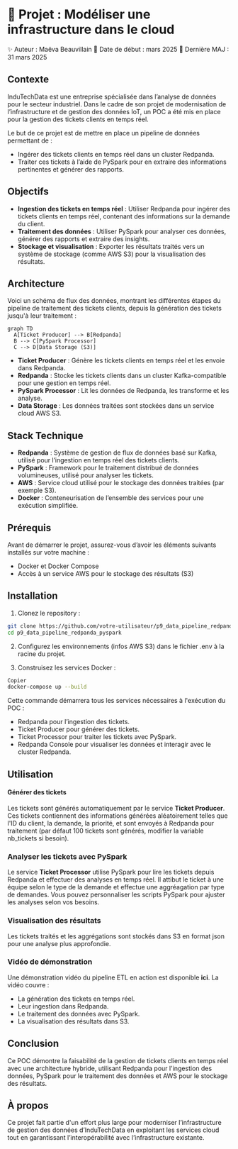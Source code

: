 # 🚀 Projet : Modéliser une infrastructure dans le cloud
✨ Auteur : Maëva Beauvillain
📅 Date de début : mars 2025
📅 Dernière MAJ : 31 mars 2025

## Contexte
InduTechData est une entreprise spécialisée dans l’analyse de données pour le secteur industriel. Dans le cadre de son projet de modernisation de l’infrastructure et de gestion des données IoT, un POC a été mis en place pour la gestion des tickets clients en temps réel.

Le but de ce projet est de mettre en place un pipeline de données permettant de :

- Ingérer des tickets clients en temps réel dans un cluster Redpanda.
- Traiter ces tickets à l’aide de PySpark pour en extraire des informations pertinentes et générer des rapports.

## Objectifs
- **Ingestion des tickets en temps réel** : Utiliser Redpanda pour ingérer des tickets clients en temps réel, contenant des informations sur la demande du client.
- **Traitement des données** : Utiliser PySpark pour analyser ces données, générer des rapports et extraire des insights.
- **Stockage et visualisation** : Exporter les résultats traités vers un système de stockage (comme AWS S3) pour la visualisation des résultats.

## Architecture
Voici un schéma de flux des données, montrant les différentes étapes du pipeline de traitement des tickets clients, depuis la génération des tickets jusqu'à leur traitement :

```` mermaid
graph TD
  A[Ticket Producer] --> B[Redpanda]
  B --> C[PySpark Processor]
  C --> D[Data Storage (S3)]
````

- **Ticket Producer** : Génère les tickets clients en temps réel et les envoie dans Redpanda.
- **Redpanda** : Stocke les tickets clients dans un cluster Kafka-compatible pour une gestion en temps réel.
- **PySpark Processor** : Lit les données de Redpanda, les transforme et les analyse.
- **Data Storage** : Les données traitées sont stockées dans un service cloud AWS S3.

## Stack Technique
- **Redpanda** : Système de gestion de flux de données basé sur Kafka, utilisé pour l’ingestion en temps réel des tickets clients.
- **PySpark** : Framework pour le traitement distribué de données volumineuses, utilisé pour analyser les tickets.
- **AWS** : Service cloud utilisé pour le stockage des données traitées (par exemple S3).
- **Docker** : Conteneurisation de l’ensemble des services pour une exécution simplifiée.

## Prérequis
Avant de démarrer le projet, assurez-vous d’avoir les éléments suivants installés sur votre machine :

- Docker et Docker Compose
- Accès à un service AWS pour le stockage des résultats (S3)

## Installation
1. Clonez le repository :

````bash
git clone https://github.com/votre-utilisateur/p9_data_pipeline_redpanda_pyspark.git
cd p9_data_pipeline_redpanda_pyspark
````

2. Configurez les environnements (infos AWS S3) dans le fichier .env à la racine du projet.

3. Construisez les services Docker :

````bash
Copier
docker-compose up --build
````

Cette commande démarrera tous les services nécessaires à l'exécution du POC :
- Redpanda pour l’ingestion des tickets.
- Ticket Producer pour générer des tickets.
- Ticket Processor pour traiter les tickets avec PySpark.
- Redpanda Console pour visualiser les données et interagir avec le cluster Redpanda.

## Utilisation
#### Générer des tickets
Les tickets sont générés automatiquement par le service **Ticket Producer**. Ces tickets contiennent des informations générées aléatoirement telles que l'ID du client, la demande, la priorité, et sont envoyés à Redpanda pour traitement (par défaut 100 tickets sont générés, modifier la variable nb_tickets si besoin).

### Analyser les tickets avec PySpark
Le service **Ticket Processor** utilise PySpark pour lire les tickets depuis Redpanda et effectuer des analyses en temps réel. Il attibut le ticket à une équipe selon le type de la demande et effectue une aggréagation par type de demandes.
 Vous pouvez personnaliser les scripts PySpark pour ajuster les analyses selon vos besoins.

### Visualisation des résultats
Les tickets traités et les aggrégations sont stockés dans S3 en format json  pour une analyse plus approfondie.

### Vidéo de démonstration
Une démonstration vidéo du pipeline ETL en action est disponible **ici**. La vidéo couvre :

- La génération des tickets en temps réel.
- Leur ingestion dans Redpanda.
- Le traitement des données avec PySpark.
- La visualisation des résultats dans S3.

## Conclusion
Ce POC démontre la faisabilité de la gestion de tickets clients en temps réel avec une architecture hybride, utilisant Redpanda pour l'ingestion des données, PySpark pour le traitement des données et AWS pour le stockage des résultats.

## À propos
Ce projet fait partie d'un effort plus large pour moderniser l’infrastructure de gestion des données d’InduTechData en exploitant les services cloud tout en garantissant l’interopérabilité avec l’infrastructure existante.